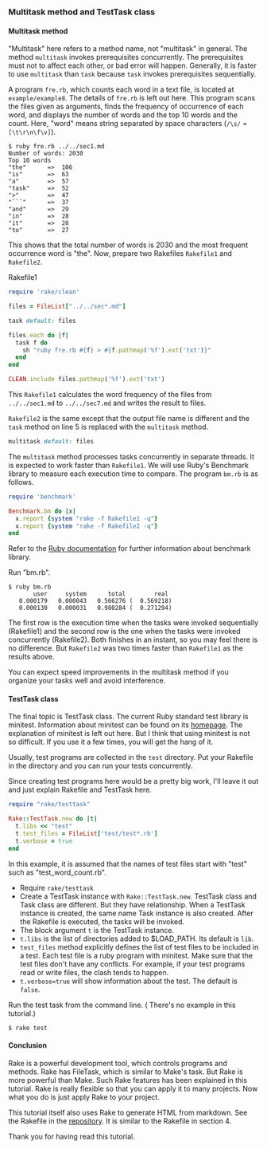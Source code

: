 ### Multitask method and TestTask class

#### Multitask method

"Multitask" here refers to a method name, not "multitask" in general.
The method `multitask` invokes prerequisites concurrently.
The prerequisites must not to affect each other, or bad error will happen.
Generally, it is faster to use `multitask` than `task` because `task` invokes prerequisites sequentially.

A program `fre.rb`, which counts each word in a text file, is located at `example/example8`.
The details of `fre.rb` is left out here.
This program scans the files given as arguments, finds the frequency of occurrence of each word, and displays the number of words and the top 10 words and the count.
Here, "word" means string separated by space characters (`/\s/` = `[\t\r\n\f\v]`).

```
$ ruby fre.rb ../../sec1.md
Number of words: 2030
Top 10 words
"the"      =>  106
"is"       =>  63
"a"        =>  57
"task"     =>  52
">"        =>  47
"```"      =>  37
"and"      =>  29
"in"       =>  28
"it"       =>  28
"to"       =>  27
```

This shows that the total number of words is 2030 and the most frequent occurrence word is "the".
Now, prepare two Rakefiles `Rakefile1` and `Rakefile2`.

Rakefile1

```ruby
require 'rake/clean'

files = FileList["../../sec*.md"]

task default: files

files.each do |f|
  task f do
    sh "ruby fre.rb #{f} > #{f.pathmap('%f').ext('txt')}"
  end
end

CLEAN.include files.pathmap('%f').ext('txt')
```

This `Rakefile1` calculates the word frequency of the files from `../../sec1.md` to `../../sec7.md` and writes the result to files.

`Rakefile2` is the same except that the output file name is different and the `task` method on line 5 is replaced with the `multitask` method.

```ruby
multitask default: files
```

The `multitask` method processes tasks concurrently in separate threads.
It is expected to work faster than `Rakefile1`.
We will use Ruby's Benchmark library to measure each execution time to compare.
The program `bm.rb` is as follows.

```ruby
require 'benchmark'

Benchmark.bm do |x|
  x.report {system "rake -f Rakefile1 -q"}
  x.report {system "rake -f Rakefile2 -q"}
end
```

Refer to the [Ruby documentation](https://ruby-doc.org/stdlib-3.1.2/libdoc/benchmark/rdoc/Benchmark.html#method-c-bm) for further information about benchmark library.

Run "bm.rb".

```
$ ruby bm.rb
       user     system      total        real
   0.000179   0.000043   0.566276 (  0.569218)
   0.000130   0.000031   0.980284 (  0.271294)
```

The first row is the execution time when the tasks were invoked sequentially (Rakefile1) and the second row is the one when the tasks were invoked concurrently (Rakefile2).
Both finishes in an instant, so you may feel there is no difference.
But `Rakefile2` was two times faster than `Rakefile1` as the results above.

You can expect speed improvements in the multitask method if you organize your tasks well and avoid interference.

#### TestTask class

The final topic is TestTask class.
The current Ruby standard test library is minitest.
Information about minitest can be found on its [homepage](https://www.rubydoc.info/gems/minitest).
The explanation of minitest is left out here.
But I think that using minitest is not so difficult.
If you use it a few times, you will get the hang of it.

Usually, test programs are collected in the `test` directory.
Put your Rakefile in the directory and you can run your tests concurrently.

Since creating test programs here would be a pretty big work, I'll leave it out and just explain Rakefile and TestTask here.

```ruby
require "rake/testtask"

Rake::TestTask.new do |t|
  t.libs << "test"
  t.test_files = FileList['test/test*.rb']
  t.verbose = true
end

```

In this example, it is assumed that the names of test files start with "test" such as "test_word_count.rb".

- Require `rake/testtask`
- Create a TestTask instance with `Rake::TestTask.new`.
TestTask class and Task class are different.
But they have relationship.
When a TestTask instance is created, the same name Task instance is also created.
After the Rakefile is executed, the tasks will be invoked.
- The block argument `t` is the TestTask instance.
- `t.libs` is the list of directories added to $LOAD_PATH.
Its default is `lib`.
- `test_files` method explicitly defines the list of test files to be included in a test.
Each test file is a ruby program with minitest.
Make sure that the test files don't have any conflicts.
For example, if your test programs read or write files, the clash tends to happen.
- `t.verbose=true` will show information about the test.
The default is `false`.

Run the test task from the command line.
( There's no example in this tutorial.)

```
$ rake test
```

#### Conclusion

Rake is a powerful development tool, which controls programs and methods.
Rake has FileTask, which is similar to Make's task.
But Rake is more powerful than Make.
Such Rake features has been explained in this tutorial.
Rake is really flexible so that you can apply it to many projects.
Now what you do is just apply Rake to your project.

This tutorial itself also uses Rake to generate HTML from markdown.
See the Rakefile in the [repository](https://github.com/ToshioCP/Rake-tutorial-for-beginners-en).
It is similar to the Rakefile in section 4.

Thank you for having read this tutorial.
